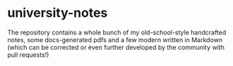 # university-notes
The repository contains a whole bunch of my old-school-style handcrafted notes, some docs-generated pdfs and a few modern written in Markdown (which can be corrected or even further developed by the community with pull requests!)
